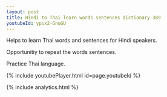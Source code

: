 ```yaml
---
layout: post
title: Hindi to Thai learn words sentences dictionary 389 
youtubeId: ypcx2-GnuGU
---
```

 
 
Helps to learn Thai words and sentences for Hindi speakers.

Opportunitiy to repeat the words sentences. 

Practice Thai language. 
 
{% include youtubePlayer.html id=page.youtubeId %}
 
 
{% include analytics.html %}